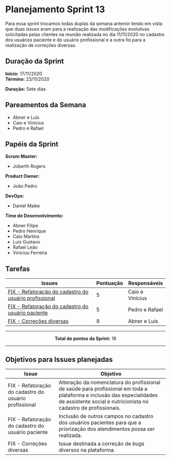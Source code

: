 # Planejamento Sprint 13

<p style="text-align: justify:">
   Para essa <i>sprint</i> trocamos todas duplas da semana anterior tendo em vista que duas <i>issues</i> eram para a realização das modificações evolutivas solicitadas pelas clientes na reunião realizada no dia 11/11/2020 no cadastro dos usuários paciente e do usuário profissional e a outra foi para a realização de correções diversas. 
</p>

## Duração da Sprint

**Início:** 17/11/2020</br>
**Término:** 23/11/2020

**Duração:** Sete dias

## Pareamentos da Semana

- Abner e Luís
- Caio e Vinícius
- Pedro e Rafael

## Papéis da Sprint

**Scrum Master:** 

- Joberth Rogers

**Product Owner:**

- João Pedro

**DevOps:**

- Daniel Maike

**Time de Desenvolvimento:**

- Abner Filipe
- Pedro Henrique
- Caio Martins
- Luis Gustavo
- Rafael Leão
- Vinicius Ferreira


## Tarefas

| Issues | Pontuação | Responsáveis |
| ------ | ------ | --------|
| <a href="https://github.com/fga-eps-mds/2020.1-eSaudeUnB-Wiki/issues/110">FIX - Refatoração do cadastro do usuário profissional</a> | 5 | Caio e Vinícius |
| <a href="https://github.com/fga-eps-mds/2020.1-eSaudeUnB-Wiki/issues/111">FIX - Refatoração do cadastro do usuário paciente</a> | 5 | Pedro e Rafael |
| <a href="https://github.com/fga-eps-mds/2020.1-eSaudeUnB-Wiki/issues/112">FIX - Correções diversas</a> | 8 | Abner e Luís |


<hr>

<p style="text-align: center;">
    <span style="font-weight: bold;">Total de pontos da Sprint:</span> 18
</p>

<hr>

## Objetivos para Issues planejadas

| Issue | Objetivo |
| ----- | -------- |
| FIX - Refatoração do cadastro do usuário profissional | Alteração da nomenclatura do profissional de saúde para profissional em toda a plataforma e inclusão das especialidades de assistente social e nutricionista no cadastro de profissionais. |
| FIX - Refatoração do cadastro do usuário paciente | Inclusão de outros campos no cadastro dos usuários pacientes para que a priorização dos atendimentos possa ser realizada.  |
| FIX - Correções diversas  | Issue destinada a correção de <i>bugs</i> diversos na plataforma. |